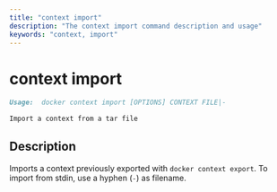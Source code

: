 ```yaml
---
title: "context import"
description: "The context import command description and usage"
keywords: "context, import"
---
```


<!-- This file is maintained within the docker/cli GitHub
     repository at https://github.com/docker/cli/. Make all
     pull requests against that repo. If you see this file in
     another repository, consider it read-only there, as it will
     periodically be overwritten by the definitive file. Pull
     requests which include edits to this file in other repositories
     will be rejected.
-->

# context import

```markdown
Usage:  docker context import [OPTIONS] CONTEXT FILE|-

Import a context from a tar file
```

## Description

Imports a context previously exported with `docker context export`. To import from stdin, use a hyphen (`-`) as filename.